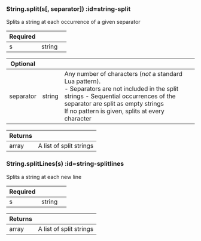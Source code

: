 <section class="segment">

### String.split(s[, separator]) :id=string-split

Splits a string at each occurrence of a given separator

| **Required** | []() | []() |
| --- | --- | --- |
| s | string |  |

| **Optional** | []() | []() |
| --- | --- | --- |
| separator | string | Any number of characters (_not_ a standard Lua pattern). <br> - Separators are not included in the split strings - Sequential occurrences of the separator are split as empty strings <br> If no pattern is given, splits at every character |

| **Returns** | []() |
| --- | --- |
| array | A list of split strings |

</section>
<section class="segment">

### String.splitLines(s) :id=string-splitlines

Splits a string at each new line

| **Required** | []() | []() |
| --- | --- | --- |
| s | string |  |

| **Returns** | []() |
| --- | --- |
| array | A list of split strings |

</section>